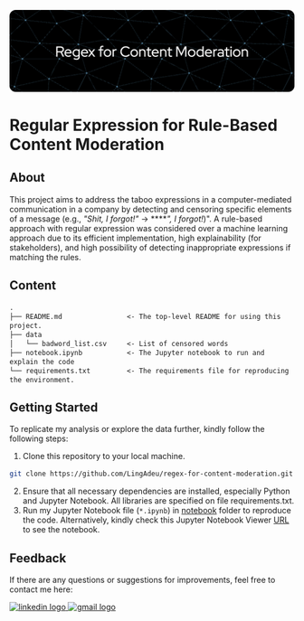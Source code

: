![header](header.png)

# Regular Expression for Rule-Based Content Moderation

## About
This project aims to address the taboo expressions in a computer-mediated communication in a company by detecting and censoring specific elements of a message (e.g., *"Shit, I forgot!"* $\rightarrow$ \*\*\*\**", I forgot!*)". A rule-based approach with regular expression was considered over a machine learning approach due to its efficient implementation, high explainability (for stakeholders), and high possibility of detecting inappropriate expressions if matching the rules. 

## Content
    .
    ├── README.md                <- The top-level README for using this project.
    ├── data
    │   └── badword_list.csv     <- List of censored words 
    ├── notebook.ipynb           <- The Jupyter notebook to run and explain the code
    └── requirements.txt         <- The requirements file for reproducing the environment.

## Getting Started
To replicate my analysis or explore the data further, kindly follow the following steps:
1. Clone this repository to your local machine.
```bash
git clone https://github.com/LingAdeu/regex-for-content-moderation.git
```
2. Ensure that all necessary dependencies are installed, especially Python and Jupyter Notebook. All libraries are specified on file requirements.txt.
3. Run my Jupyter Notebook file (`*.ipynb`) in [notebook](https://github.com/LingAdeu/regex-for-content-moderation/blob/main/notebook.ipynb) folder to reproduce the code. Alternatively, kindly check this Jupyter Notebook Viewer [URL](https://nbviewer.org/github/LingAdeu/) to see the notebook.

## Feedback
If there are any questions or suggestions for improvements, feel free to contact me here:

<a href="https://www.linkedin.com/in/adelia-januarto/" target="_blank">
    <img src="https://raw.githubusercontent.com/maurodesouza/profile-readme-generator/master/src/assets/icons/social/linkedin/default.svg" width="52" height="40" alt="linkedin logo"/>
  </a>
<a href="mailto:januartoadelia@gmail.com" target="_blank">
    <img src="https://raw.githubusercontent.com/maurodesouza/profile-readme-generator/master/src/assets/icons/social/gmail/default.svg"  width="52" height="40" alt="gmail logo"/>
  </a>
